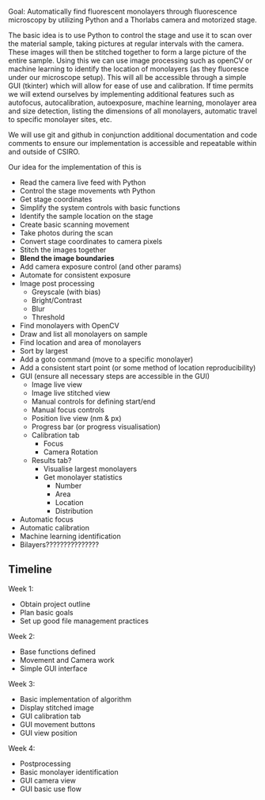 Goal: Automatically find fluorescent monolayers through fluorescence microscopy by utilizing Python and a Thorlabs camera and motorized stage.

The basic idea is to use Python to control the stage and use it to scan over the material sample, taking pictures at regular intervals with the camera. These images will then be stitched together to form a large picture of the entire sample. Using this we can use image processing such as openCV or machine learning to identify the location of monolayers (as they fluoresce under our microscope setup). This will all be accessible through a simple GUI (tkinter) which will allow for ease of use and calibration. If time permits we will extend ourselves by implementing additional features such as autofocus, autocalibration, autoexposure, machine learning, monolayer area and size detection, listing the dimensions of all monolayers, automatic travel to specific monolayer sites, etc.
  
We will use git and github in conjunction additional documentation and code comments to ensure our implementation is accessible and repeatable within and outside of CSIRO.
  
Our idea for the implementation of this is 
- Read the camera live feed with Python
- Control the stage movements wth Python
- Get stage coordinates
- Simplify the system controls with basic functions
- Identify the sample location on the stage
- Create basic scanning movement
- Take photos during the scan 
- Convert stage coordinates to camera pixels
- Stitch the images together
- **Blend the image boundaries**
- Add camera exposure control (and other params)
- Automate for consistent exposure
- Image post processing
  - Greyscale (with bias)
  - Bright/Contrast
  - Blur
  - Threshold
- Find monolayers with OpenCV
- Draw and list all monolayers on sample
- Find location and area of monolayers
- Sort by largest
- Add a goto command (move to a specific monolayer)
- Add a consistent start point (or some method of location reproducibility)
- GUI (ensure all necessary steps are accessible in the GUI)
  - Image live view
  - Image live stitched view
  - Manual controls for defining start/end
  - Manual focus controls
  - Position live view (nm & px)
  - Progress bar (or progress visualisation)
  - Calibration tab
    - Focus
    - Camera Rotation
  - Results tab?
    - Visualise largest monolayers
    - Get monolayer statistics 
      - Number
      - Area
      - Location
      - Distribution
- Automatic focus
- Automatic calibration
- Machine learning identification
- Bilayers???????????????
  
  
## Timeline 
Week 1:
- Obtain project outline
- Plan basic goals
- Set up good file management practices

Week 2:
- Base functions defined
- Movement and Camera work
- Simple GUI interface

Week 3:
- Basic implementation of algorithm
- Display stitched image
- GUI calibration tab
- GUI movement buttons
- GUI view position

Week 4:
- Postprocessing
- Basic monolayer identification
- GUI camera view
- GUI basic use flow
